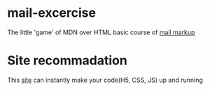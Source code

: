 # mail-excercise
The little 'game' of MDN over HTML basic course of <a href="https://developer.mozilla.org/zh-CN/docs/Learn/HTML/Introduction_to_HTML/Marking_up_a_letter" title="Try it?">mail markup</a>
# Site recommadation
This <a href="https://jsfiddle.net/">site</a> can instantly make your code(H5, CSS, JS) up and running
